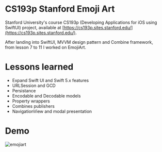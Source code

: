 # CS193p Stanford Emoji Art

Stanford University's course CS193p (Developing Applications for iOS using SwiftUI) project, available at [https://cs193p.sites.stanford.edu/](https://cs193p.sites.stanford.edu/).

After landing into SwiftUI, MVVM design pattern and Combine framework, from lesson 7 to 11 I worked on EmojiArt.

# Lessons learned

- Expand Swift UI and Swift 5.x features
- URLSession and GCD
- Persistance
- Encodable and Decodable models
- Property wrappers
- Combines publishers
- NavigationView and modal presentation

# Demo

![emojiart](https://user-images.githubusercontent.com/9075465/112182691-cc916700-8bfd-11eb-8f0a-4fae9554f887.gif)

